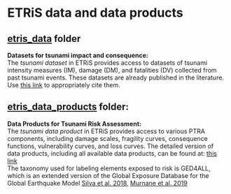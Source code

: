 # ETRiS data and data products

<div style="text-align: left;">

## **[etris_data](https://github.com/eurotsunamirisk/etris_data_and_data_products/tree/main/etris_data)** folder
**Datasets for tsunami impact and consequence:**
<br>
The *tsunami dataset* in ETRiS provides access to datasets of tsunami intensity measures (IM), damage (DM), and fatalities (DV) collected from past tsunami events. These datasets are already published in the literature.
Use [this link](https://github.com/eurotsunamirisk/etris_data_and_data_products/blob/main/etris_data_table.xlsx) to appropriately cite them.

</div>

<div style="text-align: left;">

## **[etris_data_products](https://github.com/eurotsunamirisk/etris_data_and_data_products/tree/main/etris_data_products)** folder:
**Data Products for Tsunami Risk Assessment:**
<br>
The *tsunami data product* in ETRiS provides access to various PTRA components, including damage scales, fragility curves, consequence functions, vulnerability curves, and loss curves. The detailed version of data products, including all available data products, can be found at: [this link](https://github.com/eurotsunamirisk/etris_data_and_data_products/blob/main/etris_data_prodcuts_table.xlsx)
<br>The taxonomy used for labeling elements exposed to risk is GED4ALL, which is an extended version of the Global Exposure Database for the Global Earthquake Model [Silva et al. 2018](https://www.globalquakemodel.org/gempublications/global-exposure-database-for-multi-hazard-risk-analysis-multi-hazard-exposure-taxonomy), [Murnane et al. 2019](https://www.emerald.com/insight/content/doi/10.1108/DPM-09-2019-0293/full/html)

</div>
